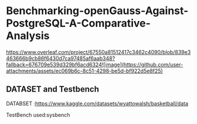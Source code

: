 # Benchmarking-openGauss-Against-PostgreSQL-A-Comparative-Analysis
https://www.overleaf.com/project/67550a81512417c3462c4090/blob/839e3463666b9cb86f6430d7ca97485af6aab348?fallback=676709e539d329bf6acd6324![image](https://github.com/user-attachments/assets/ec069b6c-8c51-4298-be5d-bf922d5e8f25)
## DATASET and Testbench
DATABSET :https://www.kaggle.com/datasets/wyattowalsh/basketball/data

TestBench used:sysbench
